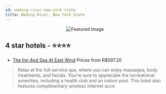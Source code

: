 ```yaml
---
id: wading-river-new-york-state
title: Wading River, New York State
---
```


<center><img src="https://i.travelapi.com/hotels/1000000/910000/906700/906637/5aa7c44a_z.jpg" alt="Featured Image" /></center>


##  4 star hotels - ⭐️⭐️⭐️⭐️

-    [The Inn And Spa At East Wind](https://us.hurb.com/hotels/wading-river/the-inn-and-spa-at-east-wind-JNP-JP986111?cmp=18055) Prices from R$597.20
   > Relax at the full-service spa, where you can enjoy massages, body treatments, and facials. You're sure to appreciate the recreational amenities, including a health club and an indoor pool. This hotel also features complimentary wireless Internet acce
